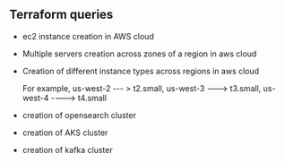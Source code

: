 ## Terraform queries

* ec2 instance creation in AWS cloud
* Multiple servers creation across zones of a region in aws cloud 
* Creation of different instance types across regions in aws cloud 
  
  For example, us-west-2 --- > t2.small, us-west-3 ---> t3.small, us-west-4 ----> t4.small

* creation of opensearch cluster
* creation of AKS cluster
* creation of kafka cluster





